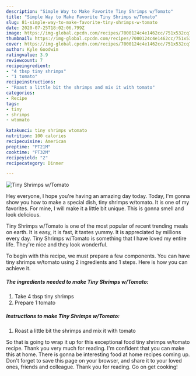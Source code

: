 ```yaml
---
description: "Simple Way to Make Favorite Tiny Shrimps w/Tomato"
title: "Simple Way to Make Favorite Tiny Shrimps w/Tomato"
slug: 81-simple-way-to-make-favorite-tiny-shrimps-w-tomato
date: 2020-07-25T18:02:06.799Z
image: https://img-global.cpcdn.com/recipes/7000124c4e1462cc/751x532cq70/tiny-shrimps-wtomato-recipe-main-photo.jpg
thumbnail: https://img-global.cpcdn.com/recipes/7000124c4e1462cc/751x532cq70/tiny-shrimps-wtomato-recipe-main-photo.jpg
cover: https://img-global.cpcdn.com/recipes/7000124c4e1462cc/751x532cq70/tiny-shrimps-wtomato-recipe-main-photo.jpg
author: Kyle Goodwin
ratingvalue: 3.9
reviewcount: 7
recipeingredient:
- "4 tbsp tiny shrimps"
- "1 tomato"
recipeinstructions:
- "Roast a little bit the shrimps and mix it with tomato"
categories:
- Recipe
tags:
- tiny
- shrimps
- wtomato

katakunci: tiny shrimps wtomato 
nutrition: 100 calories
recipecuisine: American
preptime: "PT21M"
cooktime: "PT32M"
recipeyield: "2"
recipecategory: Dinner

---
```



![Tiny Shrimps w/Tomato](https://img-global.cpcdn.com/recipes/7000124c4e1462cc/751x532cq70/tiny-shrimps-wtomato-recipe-main-photo.jpg)

Hey everyone, I hope you're having an amazing day today. Today, I'm gonna show you how to make a special dish, tiny shrimps w/tomato. It is one of my favorites. For mine, I will make it a little bit unique. This is gonna smell and look delicious.



Tiny Shrimps w/Tomato is one of the most popular of recent trending meals on earth. It is easy, it is fast, it tastes yummy. It is appreciated by millions every day. Tiny Shrimps w/Tomato is something that I have loved my entire life. They're nice and they look wonderful.


To begin with this recipe, we must prepare a few components. You can have tiny shrimps w/tomato using 2 ingredients and 1 steps. Here is how you can achieve it.

<!--inarticleads1-->

##### The ingredients needed to make Tiny Shrimps w/Tomato:

1. Take 4 tbsp tiny shrimps
1. Prepare 1 tomato




<!--inarticleads2-->

##### Instructions to make Tiny Shrimps w/Tomato:

1. Roast a little bit the shrimps and mix it with tomato




So that is going to wrap it up for this exceptional food tiny shrimps w/tomato recipe. Thank you very much for reading. I'm confident that you can make this at home. There is gonna be interesting food at home recipes coming up. Don't forget to save this page on your browser, and share it to your loved ones, friends and colleague. Thank you for reading. Go on get cooking!

